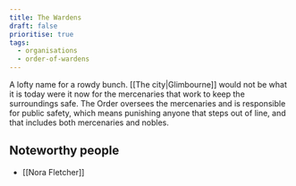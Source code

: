 ```yaml
---
title: The Wardens
draft: false
prioritise: true
tags:
  - organisations
  - order-of-wardens
---
```


A lofty name for a rowdy bunch. [[The city|Glimbourne]] would not be what it is today were it now for the mercenaries that work to keep the surroundings safe. The Order oversees the mercenaries and is responsible for public safety, which means punishing anyone that steps out of line, and that includes both mercenaries and nobles.

## Noteworthy people

- [[Nora Fletcher]]
